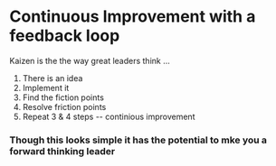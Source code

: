 
# Continuous Improvement with a feedback loop

Kaizen is the the way great leaders think ... 

1. There is an idea
2. Implement it
3. Find the fiction points 
4. Resolve friction points
5. Repeat 3 & 4 steps -- continious improvement

### Though this looks simple it has the potential to mke you a forward thinking leader

